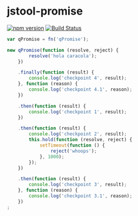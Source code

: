 jstool-promise
==============

[![npm version](https://badge.fury.io/js/jstool-promise.svg)](http://badge.fury.io/js/jstool-promise) [![Build Status](https://travis-ci.org/jstools/promise.js.svg?branch=master)](https://travis-ci.org/jstools/promise.js)

```.js
var qPromise = fn('qPromise');

new qPromise(function (resolve, reject) {
		resolve('hola caracola');
	})

    .finally(function (result) {
    	console.log('checkpoint 4', result);
    }, function (reason) {
    	console.log('checkpoint 4.1', reason);
    })

    .then(function (result) {
    	console.log('checkpoint 1', result);
    })

    .then(function (result) {
        console.log('checkpoint 2', result);
        this.hold(function (resolve, reject) {
            setTimeout(function () {
                reject('whoops');
            }, 1000);
        });
    })

    .then(function (result) {
		console.log('checkpoint 3', result);
	}, function (reason) {
		console.log('checkpoint 3.1', reason);
	})
;
```